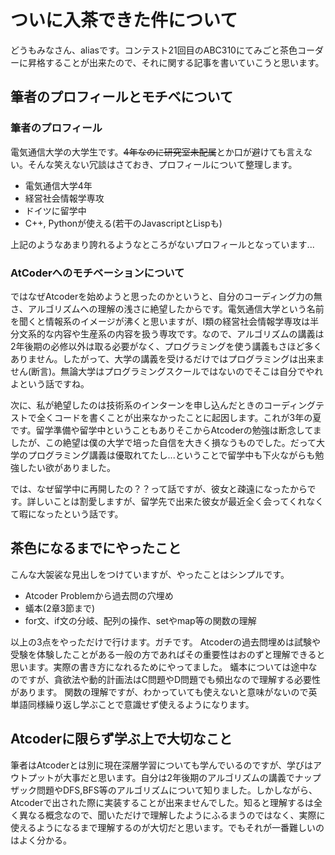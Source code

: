 # ついに入茶できた件について
どうもみなさん、aliasです。コンテスト21回目のABC310にてみごと茶色コーダーに昇格することが出来たので、それに関する記事を書いていこうと思います。

## 筆者のプロフィールとモチベについて

### 筆者のプロフィール
電気通信大学の大学生です。~~4年なのに研究室未配属~~とか口が避けても言えない。そんな笑えない冗談はさておき、プロフィールについて整理します。
-   電気通信大学4年
-   経営社会情報学専攻
-   ドイツに留学中
-   C++, Pythonが使える(若干のJavascriptとLispも)

上記のようなあまり誇れるようなところがないプロフィールとなっています...

### AtCoderへのモチベーションについて
ではなぜAtcoderを始めようと思ったのかというと、自分のコーディング力の無さ、アルゴリズムへの理解の浅さに絶望したからです。電気通信大学という名前を聞くと情報系のイメージが沸くと思いますが、I類の経営社会情報学専攻は半分文系的な内容や生産系の内容を扱う専攻です。なので、アルゴリズムの講義は2年後期の必修以外は取る必要がなく、プログラミングを使う講義もさほど多くありません。したがって、大学の講義を受けるだけではプログラミングは出来ません(断言)。無論大学はプログラミングスクールではないのでそこは自分でやれよという話ですね。

次に、私が絶望したのは技術系のインターンを申し込んだときのコーディングテストで全くコードを書くことが出来なかったことに起因します。これが3年の夏です。留学準備や留学中ということもありそこからAtcoderの勉強は断念してましたが、この絶望は僕の大学で培った自信を大きく損なうものでした。だって大学のプログラミング講義は優取れてたし...ということで留学中も下火ながらも勉強したい欲がありました。

では、なぜ留学中に再開したの？？って話ですが、彼女と疎遠になったからです。詳しいことは割愛しますが、留学先で出来た彼女が最近全く会ってくれなくて暇になったという話です。

## 茶色になるまでにやったこと
こんな大袈裟な見出しをつけていますが、やったことはシンプルです。
-   Atcoder Problemから過去問の穴埋め
-   蟻本(2章3節まで)
-   for文、if文の分岐、配列の操作、setやmap等の関数の理解

以上の3点をやっただけで行けます。ガチです。
Atcoderの過去問埋めは試験や受験を体験したことがある一般の方であればその重要性はおのずと理解できると思います。実際の書き方になれるためにやってました。
蟻本については途中なのですが、貪欲法や動的計画法はC問題やD問題でも頻出なので理解する必要性があります。
関数の理解ですが、わかっていても使えないと意味がないので英単語同様繰り返し学ぶことで意識せず使えるようになります。

## Atcoderに限らず学ぶ上で大切なこと
筆者はAtcoderとは別に現在深層学習についても学んでいるのですが、学びはアウトプットが大事だと思います。自分は2年後期のアルゴリズムの講義でナップザック問題やDFS,BFS等のアルゴリズムについて知りました。しかしながら、Atcoderで出された際に実装することが出来ませんでした。知ると理解するは全く異なる概念なので、聞いただけで理解したようにふるまうのではなく、実際に使えるようになるまで理解するのが大切だと思います。でもそれが一番難しいのはよく分かる。